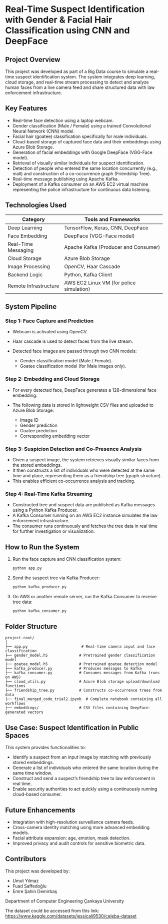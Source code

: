 # Real-Time Suspect Identification with Gender & Facial Hair Classification using CNN and DeepFace

## Project Overview

This project was developed as part of a Big Data course to simulate a real-time suspect identification system. The system integrates deep learning, cloud storage, and real-time stream processing to detect and analyze human faces from a live camera feed and share structured data with law enforcement infrastructure.

## Key Features

* Real-time face detection using a laptop webcam.
* Gender classification (Male / Female) using a trained Convolutional Neural Network (CNN) model.
* Facial hair (goatee) classification specifically for male individuals.
* Cloud-based storage of captured face data and their embeddings using Azure Blob Storage.
* Generation of facial embeddings with Google DeepFace (VGG-Face model).
* Retrieval of visually similar individuals for suspect identification.
* Detection of people who entered the same location concurrently (e.g., mall) and construction of a co-occurrence graph (Friendship Tree).
* Real-time message publishing using Apache Kafka.
* Deployment of a Kafka consumer on an AWS EC2 virtual machine representing the police infrastructure for continuous data listening.

## Technologies Used

| Category              | Tools and Frameworks                     |
| --------------------- | ---------------------------------------- |
| Deep Learning         | TensorFlow, Keras, CNN, DeepFace         |
| Face Embedding        | DeepFace (VGG-Face model)                |
| Real-Time Messaging   | Apache Kafka (Producer and Consumer)     |
| Cloud Storage         | Azure Blob Storage                       |
| Image Processing      | OpenCV, Haar Cascade                     |
| Backend Logic         | Python, Kafka Client                     |
| Remote Infrastructure | AWS EC2 Linux VM (for police simulation) |

## System Pipeline

### Step 1: Face Capture and Prediction

* Webcam is activated using OpenCV.
* Haar cascade is used to detect faces from the live stream.
* Detected face images are passed through two CNN models:

  * Gender classification model (Male / Female).
  * Goatee classification model (for Male images only).

### Step 2: Embedding and Cloud Storage

* For every detected face, DeepFace generates a 128-dimensional face embedding.
* The following data is stored in lightweight CSV files and uploaded to Azure Blob Storage:

  * Image ID
  * Gender prediction
  * Goatee prediction
  * Corresponding embedding vector

### Step 3: Suspicion Detection and Co-Presence Analysis

* Given a suspect image, the system retrieves visually similar faces from the stored embeddings.
* It then constructs a list of individuals who were detected at the same time and place, representing them as a friendship tree (graph structure).
* This enables efficient co-occurrence analysis and tracking.

### Step 4: Real-Time Kafka Streaming

* Constructed tree and suspect data are published as Kafka messages using a Python Kafka Producer.
* A Kafka Consumer running on an AWS EC2 instance simulates the law enforcement infrastructure.
* The consumer runs continuously and fetches the tree data in real time for further investigation or visualization.

## How to Run the System

1. Run the face capture and CNN classification system:

   ```bash
   python app.py
   ```
2. Send the suspect tree via Kafka Producer:

   ```bash
   python kafka_producer.py
   ```
3. On AWS or another remote server, run the Kafka Consumer to receive tree data:

   ```bash
   python kafka_consumer.py
   ```

## Folder Structure

```
project-root/
│
├── app.py                        # Real-time camera input and face classification
├── gender_model.h5              # Pretrained gender classification model
├── goatee_model.h5              # Pretrained goatee detection model
├── kafka_producer.py            # Produces messages to Kafka
├── kafka_consumer.py            # Consumes messages from Kafka (runs on AWS)
├── cloud_utils.py               # Azure Blob storage upload/download functions
├── friendship_tree.py           # Constructs co-occurrence trees from data
├── final_merged_code_trial2.ipynb  # Complete notebook containing all workflows
├── embeddings/                  # CSV files containing DeepFace-generated vectors
```

## Use Case: Suspect Identification in Public Spaces

This system provides functionalities to:

* Identify a suspect from an input image by matching with previously stored embeddings.
* Generate a list of individuals who entered the same location during the same time window.
* Construct and send a suspect’s friendship tree to law enforcement in real time.
* Enable security authorities to act quickly using a continuously running cloud-based consumer.

## Future Enhancements

* Integration with high-resolution surveillance camera feeds.
* Cross-camera identity matching using more advanced embedding models.
* Facial attribute expansion: age, emotion, mask detection.
* Improved privacy and audit controls for sensitive biometric data.

## Contributors

This project was developed by:

* Umut Yılmaz
* Fuad Saffedoğlu
* Emre Şahin Demirbaş

Department of Computer Engineering
Çankaya University

The dataset could be accessed from this link:
https://www.kaggle.com/datasets/jessicali9530/celeba-dataset

